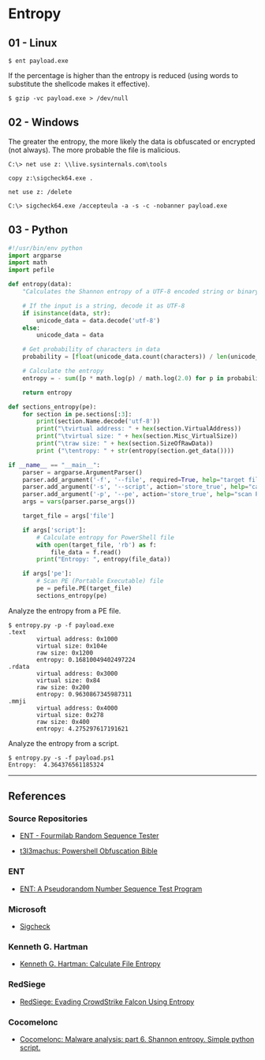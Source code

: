 # Entropy

## 01 - Linux

```
$ ent payload.exe
```

If the percentage is higher than the entropy is reduced (using words to substitute the shellcode makes it effective).

```
$ gzip -vc payload.exe > /dev/null
```

## 02 - Windows

The greater the entropy, the more likely the data is obfuscated or encrypted (not always). The more probable the file is malicious.

```
C:\> net use z: \\live.sysinternals.com\tools

copy z:\sigcheck64.exe .

net use z: /delete

C:\> sigcheck64.exe /accepteula -a -s -c -nobanner payload.exe
```

## 03 - Python

```python
#!/usr/bin/env python
import argparse
import math
import pefile

def entropy(data):
    "Calculates the Shannon entropy of a UTF-8 encoded string or binary data"

    # If the input is a string, decode it as UTF-8
    if isinstance(data, str):
        unicode_data = data.decode('utf-8')
    else:
        unicode_data = data

    # Get probability of characters in data
    probability = [float(unicode_data.count(characters)) / len(unicode_data) for characters in dict.fromkeys(list(unicode_data))]

    # Calculate the entropy
    entropy = - sum([p * math.log(p) / math.log(2.0) for p in probability])

    return entropy

def sections_entropy(pe):
    for section in pe.sections[:3]:
        print(section.Name.decode('utf-8'))
        print("\tvirtual address: " + hex(section.VirtualAddress))
        print("\tvirtual size: " + hex(section.Misc_VirtualSize))
        print("\traw size: " + hex(section.SizeOfRawData))
        print ("\tentropy: " + str(entropy(section.get_data())))

if __name__ == "__main__":
    parser = argparse.ArgumentParser()
    parser.add_argument('-f', '--file', required=True, help="target file")
    parser.add_argument('-s', '--script', action='store_true', help="calculate PowerShell file entropy")
    parser.add_argument('-p', '--pe', action='store_true', help="scan PE (Portable Executable) files")
    args = vars(parser.parse_args())

    target_file = args['file']

    if args['script']:
        # Calculate entropy for PowerShell file
        with open(target_file, 'rb') as f:
            file_data = f.read()
        print("Entropy: ", entropy(file_data))

    if args['pe']:
        # Scan PE (Portable Executable) file
        pe = pefile.PE(target_file)
        sections_entropy(pe)
```

Analyze the entropy from a PE file.

```
$ entropy.py -p -f payload.exe
.text
        virtual address: 0x1000
        virtual size: 0x104e
        raw size: 0x1200
        entropy: 0.16810049402497224
.rdata
        virtual address: 0x3000
        virtual size: 0x84
        raw size: 0x200
        entropy: 0.9630867345987311
.mmji
        virtual address: 0x4000
        virtual size: 0x278
        raw size: 0x400
        entropy: 4.275297617191621
```

Analyze the entropy from a script.

```
$ entropy.py -s -f payload.ps1
Entropy:  4.364376561185324
```

---
## References

### Source Repositories

- [ENT - Fourmilab Random Sequence Tester](https://github.com/Fourmilab/ent_random_sequence_tester)

- [t3l3machus: Powershell Obfuscation Bible](https://github.com/t3l3machus/PowerShell-Obfuscation-Bible)

### ENT

- [ENT: A Pseudorandom Number Sequence Test Program](https://www.fourmilab.ch/random/)

### Microsoft

- [Sigcheck](https://learn.microsoft.com/en-us/sysinternals/downloads/sigcheck)

### Kenneth G. Hartman

- [Kenneth G. Hartman: Calculate File Entropy](https://kennethghartman.com/blog/calculate-file-entropy/)

### RedSiege

- [RedSiege: Evading CrowdStrike Falcon Using Entropy](https://redsiege.com/blog/2023/04/evading-crowdstrike-falcon-using-entropy/)

### Cocomelonc

- [Cocomelonc: Malware analysis: part 6. Shannon entropy. Simple python script.](https://cocomelonc.github.io/malware/2022/11/05/malware-analysis-6.html)